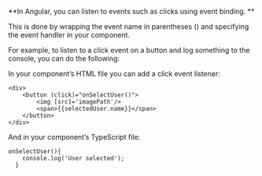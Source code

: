 **In Angular, you can listen to events such as clicks using event binding. **

This is done by wrapping the event name in parentheses () and specifying the event handler in your component.

For example, to listen to a click event on a button and log something to the console, you can do the following:

In your component’s HTML file you can add a click event listener:

```
<div>
    <button (click)="onSelectUser()">
        <img [src]='imagePath'/>
        <span>{{selectedUser.name}}</span>
    </button>
</div>
```

And in your component’s TypeScript file:

```
onSelectUser(){
    console.log('User selected');
  }
```
